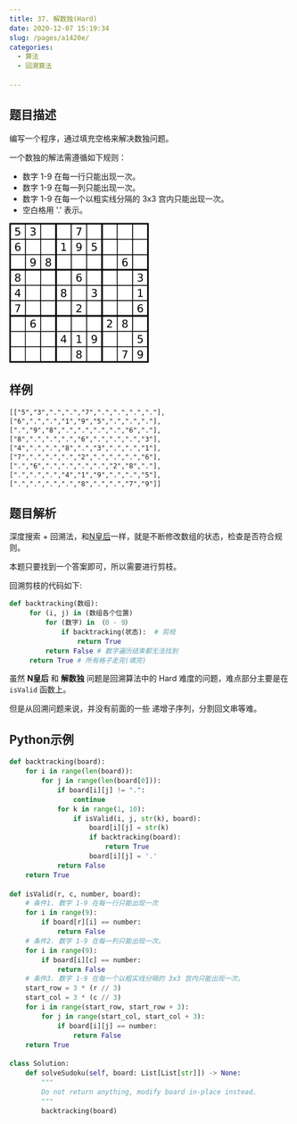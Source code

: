 ```yaml
---
title: 37. 解数独(Hard)
date: 2020-12-07 15:19:34
slug: /pages/a1420e/
categories: 
  - 算法
  - 回溯算法

---
```


## 题目描述

编写一个程序，通过填充空格来解决数独问题。

一个数独的解法需遵循如下规则：

- 数字 1-9 在每一行只能出现一次。
- 数字 1-9 在每一列只能出现一次。
- 数字 1-9 在每一个以粗实线分隔的 3x3 宫内只能出现一次。
- 空白格用 '.' 表示。

![img](./assets/img/250px-Sudoku-by-L2G-20050714.svg.png)

## 样例

```
[["5","3",".",".","7",".",".",".","."],
["6",".",".","1","9","5",".",".","."],
[".","9","8",".",".",".",".","6","."],
["8",".",".",".","6",".",".",".","3"],
["4",".",".","8",".","3",".",".","1"],
["7",".",".",".","2",".",".",".","6"],
[".","6",".",".",".",".","2","8","."],
[".",".",".","4","1","9",".",".","5"],
[".",".",".",".","8",".",".","7","9"]]
```

## 题目解析

深度搜索 + 回溯法，和[N皇后](/pages/cad0b4/)一样，就是不断修改数组的状态，检查是否符合规则。

本题只要找到一个答案即可，所以需要进行剪枝。

回溯剪枝的代码如下:

```python
def backtracking(数组):
     for (i, j) in (数组各个位置)
         for (数字) in （0 - 9）
             if backtracking(状态):  # 剪枝
                 return True 
         return False # 数字遍历结束都无法找到
     return True # 所有格子走完(填完)
```

虽然 **N皇后** 和 **解数独** 问题是回溯算法中的 Hard 难度的问题，难点部分主要是在 `isValid` 函数上。

但是从回溯问题来说，并没有前面的一些 递增子序列，分割回文串等难。

## Python示例

```python
def backtracking(board):
    for i in range(len(board)):
        for j in range(len(board[0])):
            if board[i][j] != ".":
                continue
            for k in range(1, 10):
                if isValid(i, j, str(k), board):
                    board[i][j] = str(k)
                    if backtracking(board):
                        return True  
                    board[i][j] = '.'
            return False 
    return True 

def isValid(r, c, number, board):
    # 条件1. 数字 1-9 在每一行只能出现一次
    for i in range(9):
        if board[r][i] == number:
            return False 
    # 条件2. 数字 1-9 在每一列只能出现一次。
    for i in range(9):
        if board[i][c] == number:
            return False 
    # 条件3. 数字 1-9 在每一个以粗实线分隔的 3x3 宫内只能出现一次。
    start_row = 3 * (r // 3) 
    start_col = 3 * (c // 3) 
    for i in range(start_row, start_row + 3):
        for j in range(start_col, start_col + 3):
            if board[i][j] == number:
                return False 
    return True 

class Solution:
    def solveSudoku(self, board: List[List[str]]) -> None:
        """
        Do not return anything, modify board in-place instead.
        """
        backtracking(board)
```

